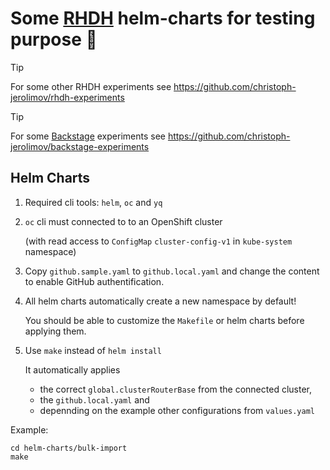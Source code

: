 # Some [RHDH](https://developers.redhat.com/rhdh) helm-charts for testing purpose 🧪

> [!TIP]
> For some other RHDH experiments see https://github.com/christoph-jerolimov/rhdh-experiments

> [!TIP]
> For some [Backstage](https://backstage.io/) experiments see https://github.com/christoph-jerolimov/backstage-experiments

## Helm Charts

1. Required cli tools: `helm`, `oc` and `yq`

2. `oc` cli must connected to to an OpenShift cluster

   (with read access to `ConfigMap` `cluster-config-v1` in `kube-system` namespace)

3. Copy `github.sample.yaml` to `github.local.yaml` and change the content to enable GitHub authentification.

4. All helm charts automatically create a new namespace by default!

   You should be able to customize the `Makefile` or helm charts before applying them.

5. Use `make` instead of `helm install`

   It automatically applies

   * the correct `global.clusterRouterBase` from the connected cluster,
   * the `github.local.yaml` and
   * depennding on the example other configurations from `values.yaml`

Example:

```
cd helm-charts/bulk-import
make
```
